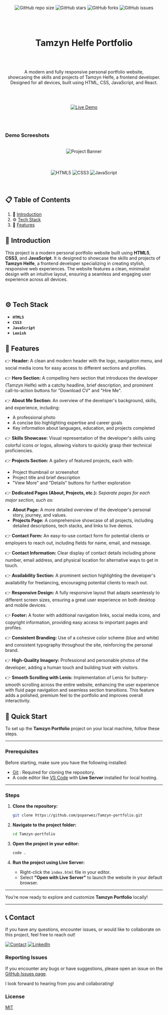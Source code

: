 
<div align="center">

![GitHub repo size](https://img.shields.io/github/repo-size/psparwez/Tamzyn-portfolio)
![GitHub stars](https://img.shields.io/github/stars/psparwez/Tamzyn-portfolio?style=social)
![GitHub forks](https://img.shields.io/github/forks/psparwez/Tamzyn-portfolio?style=social)
![GitHub issues](https://img.shields.io/github/issues/psparwez/Tamzyn-portfolio)



<br />
<br />
<h1 align="center">Tamzyn Helfe Portfolio</h1> <br />
<br />
<p align="center">
A modern and fully responsive personal portfolio website, <br />
showcasing the skills and projects of Tamzyn Helfe, a frontend developer. <br />
Designed for all devices, built using HTML, CSS, JavaScript, and React.
</p>

<br />
<br />

[![Live Demo](https://img.shields.io/badge/Live%20Demo-Tamzyn%20Portfolio-blue?style=for-the-badge)](https://psparwez.github.io/Tamzyn-portfolio/)

</div>

<br />
<br />

### Demo Screeshots
<div align="center">
  <br />
      <img src="https://github.com/user-attachments/assets/48c0f27f-5b70-4829-b6ef-b2271e581d33" , alt="Project Banner">
      <br />
  <br />
  <br />
  <br />

  <div>
    <img src="https://img.shields.io/badge/-HTML5-black?style=for-the-badge&logoColor=white&logo=html5&color=E34F26" alt="HTML5" />
    <img src="https://img.shields.io/badge/-CSS3-black?style=for-the-badge&logoColor=white&logo=css3&color=1572B6" alt="CSS3" />
    <img src="https://img.shields.io/badge/-JavaScript-black?style=for-the-badge&logoColor=white&logo=javascript&color=F7DF1E" alt="JavaScript" />
</div>

<br />
<br />
</div>

## 📋 <a name="table">Table of Contents</a>

1. 🤖 [Introduction](#introduction)
2. ⚙️ [Tech Stack](#tech-stack)
3. 🔋 [Features](#features)


## <a name="introduction">🤖 Introduction</a>


This project is a modern personal portfolio website built using **HTML5**, **CSS3**, and **JavaScript**. It is designed to showcase the skills and projects of **Tamzyn Helfe**, a frontend developer specializing in creating stylish, responsive web experiences. The website features a clean, minimalist design with an intuitive layout, ensuring a seamless and engaging user experience across all devices.



<br/>

## <a name="tech-stack">⚙️ Tech Stack</a>

- **`HTML5`**
- **`CSS3`**
- **`JavaScript`**
- **`Lenish`**



## <a name="features">🔋 Features</a>

👉 **Header:**
A clean and modern header with the logo, navigation menu, and social media icons for easy access to different sections and profiles.

👉 **Hero Section:**
A compelling hero section that introduces the developer (Tamzyn Helfe) with a catchy headline, brief description, and prominent call-to-action buttons for "Download CV" and "Hire Me".

👉 **About Me Section:**
An overview of the developer's background, skills, and experience, including:

- A professional photo
- A concise bio highlighting expertise and career goals
- Key information about languages, education, and projects completed


👉 **Skills Showcase:**
Visual representation of the developer's skills using colorful icons or logos, allowing visitors to quickly grasp their technical proficiencies.

👉 **Projects Section:**
A gallery of featured projects, each with:

- Project thumbnail or screenshot
- Project title and brief description
- "View More" and "Details" buttons for further exploration

👉 **Dedicated Pages (About, Projects, etc.):**
*Separate pages for each major section, such as:*

- **About Page:** A more detailed overview of the developer's personal story, journey, and values.
- **Projects Page:** A comprehensive showcase of all projects, including detailed descriptions, tech stacks, and links to live demos.

👉 **Contact Form:**
An easy-to-use contact form for potential clients or employers to reach out, including fields for name, email, and message.

👉 **Contact Information:**
Clear display of contact details including phone number, email address, and physical location for alternative ways to get in touch.

👉 **Availability Section:**
A prominent section highlighting the developer's availability for freelancing, encouraging potential clients to reach out.

👉 **Responsive Design:**
A fully responsive layout that adapts seamlessly to different screen sizes, ensuring a great user experience on both desktop and mobile devices.

👉 **Footer:**
A footer with additional navigation links, social media icons, and copyright information, providing easy access to important pages and profiles.

👉 **Consistent Branding:**
Use of a cohesive color scheme (blue and white) and consistent typography throughout the site, reinforcing the personal brand.

👉 **High-Quality Imagery:**
Professional and personable photos of the developer, adding a human touch and building trust with visitors.

👉 **Smooth Scrolling with Lenis:**
Implementation of Lenis for buttery-smooth scrolling across the entire website, enhancing the user experience with fluid page navigation and seamless section transitions. This feature adds a polished, premium feel to the portfolio and improves overall interactivity.



## 🤸 Quick Start

To set up the **Tamzyn Portfolio** project on your local machine, follow these steps.

---

### Prerequisites

Before starting, make sure you have the following installed:

- [Git](https://git-scm.com/) : Required for cloning the repository.
- A code editor like [VS Code](https://code.visualstudio.com/) with **Live Server** installed for local hosting.

---

### Steps

1. **Clone the repository:**

    ```bash
    git clone https://github.com/psparwez/Tamzyn-portfolio.git
    ```

2. **Navigate to the project folder:**

    ```bash
    cd Tamzyn-portfolio
    ```

3. **Open the project in your editor:**

    ```bash
    code .
    ```

4. **Run the project using Live Server:**

   - Right-click the `index.html` file in your editor.
   - Select **"Open with Live Server"** to launch the website in your default browser.

---

You’re now ready to explore and customize **Tamzyn Portfolio** locally!

---




## 📞 Contact

If you have any questions, encounter issues, or would like to collaborate on this project, feel free to reach out!


[![Contact](https://img.shields.io/badge/Contact-175fd4?style=for-the-badge&logo=gmail&logoColor=white)](https://github.com/psparwez/psparwez/)
[![LinkedIn](https://img.shields.io/badge/LinkedIn-0077b5?style=for-the-badge&logo=linkedin&logoColor=white)](https://www.linkedin.com/)


### Reporting Issues

If you encounter any bugs or have suggestions, please open an issue on the [GitHub Issues page](https://github.com/psparwez/Tamzyn-portfolio/issues).

I look forward to hearing from you and collaborating!
<br />

### License

[MIT](https://choosealicense.com/licenses/mit/)

<br/>